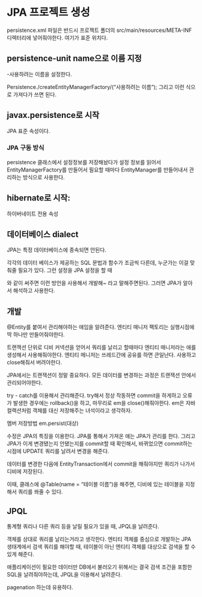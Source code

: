 # JPA 프로젝트 생성
persistence.xml 파일은 반드시 프로젝트 폴더의 src/main/resources/META-INF 디렉터리에 넣어줘야한다. 여기가 표준 위치다.

## persistence-unit name으로 이름 지정 
-사용하려는 이름을 설정한다.

Persistence./createEntityManagerFactory/(“사용하려는 이름”);
그리고 이런 식으로 가져다가 쓰면 된다.

## javax.persistence로 시작
 JPA 표준 속성이다.  
### JPA 구동 방식
persistence 클래스에서 설정정보를 저장해놨다가 설정 정보를 읽어서 EntityManagerFactory를 만들어서 필요할 때마다 EntityManager를 만들어내서 관리하는 방식으로 사용한다.


## hibernate로 시작: 
하이버네이트 전용 속성 

## 데이터베이스 dialect
JPA는 특정 데이터베이스에 종속되면 안된다.

각각의 데이터 베이스가 제공하는 SQL 문법과 함수가 조금씩 다른데, 누군가는 이걸 맞춰줄 필요가 있다. 그런 설정을 JPA 설정을 할 때
<property name=“hibernate.dialect” value=“org.hibernate.dialect.H2Dialect”/>

와 같이 써주면 이런 방언을 사용해서 개발해~ 라고 말해주면된다. 그러면 JPA가 알아서 해석하고 사용한다.


## 개발
@Entity를 붙여서 관리해야하는 애임을 알려준다.
엔티티 매니저 팩토리는 실행시점에 딱 하나만 만들어줘야한다. 

트랜잭션 단위로 디비 커넥션을 얻어서 쿼리를 날리고 할때마다 엔티티 매니저라는 애를 생성해서 사용해줘야한다.
엔티티 메니저는 쓰레드간에 공유를 하면 큰일난다. 사용하고 close해줘서 버려야한다.

JPA에서는 트랜잭션이 정말 중요하다.
모든 데이터를 변경하는 과정은 트랜잭션 안에서 관리되어야한다.

try - catch를 이용해서 관리해준다.
try해서 정상 작동하면 commit을 하게하고 오류가 발생한 경우에는 rollback()을 하고,
마무리로 em을 close()해줘야한다.
em은 자바 컬랙션처럼 객체를 대신 저장해주는 녀석이라고 생각하자.

멤버 저장방법
em.persist(대상)

수정은 JPA의 특징을 이용한다.
JPA를 통해서 가져온 애는 JPA가 관리를 한다. 그리고 JPA가 이게 변경됐는지 안됐는지를 commit할 때 확인해서, 바뀌었으면 commit하는 시점에 UPDATE 쿼리를 날려서 변경을 해준다.


데이터를 변경한 다음에
EntityTransaction에서 commit을 해줘야지만 쿼리가 나가서 디비에 저장된다.

이때, 클래스에 @Table(name = “테이블 이름”)을 해주면, 디비에 있는 테이블을 지정해서 쿼리를 쏴줄 수 있다.


## JPQL
통계형 쿼리나 다른 쿼리 등을 날릴 필요가 있을 때, JPQL을 날려준다.

객체를 상대로 쿼리를 날리는거라고 생각한다.
엔티티 객체를 중심으로 개발하는 JPA 생태계에서 검색 쿼리를 해야할 때, 테이블이 아닌 엔티티 객체를 대상으로 검색을 할 수 있게 해준다. 

애플리케이션이 필요한 데이터만 DB에서 불러오기 위해서는 결국 검색 조건을 포함한 SQL을 날려줘야하는데, JPQL을 이용해서 날려준다.

pagenation 하는데 유용하다.
